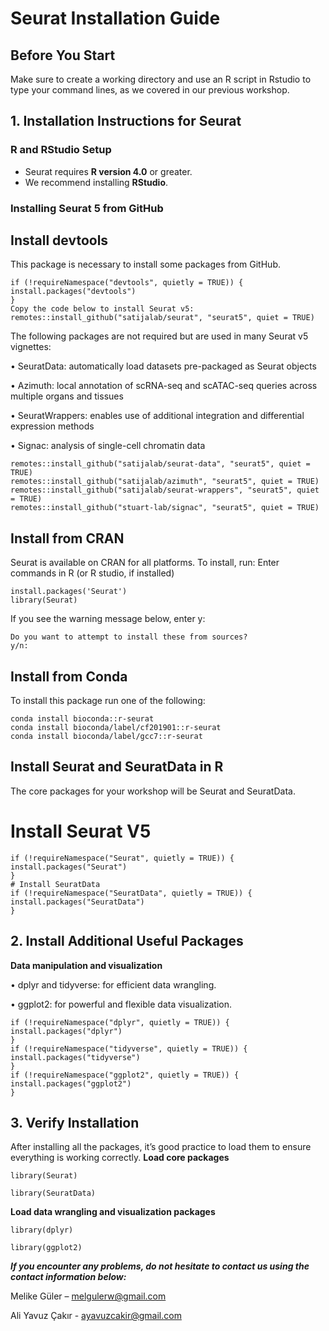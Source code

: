 # Seurat Installation Guide

## Before You Start
Make sure to create a working directory and use an R script in Rstudio to type your command lines, as we covered in our previous workshop.

## 1. Installation Instructions for Seurat

### R and RStudio Setup
- Seurat requires **R version 4.0** or greater.
- We recommend installing **RStudio**.

### Installing Seurat 5 from GitHub

## Install devtools
This package is necessary to install some packages from GitHub.
```
if (!requireNamespace("devtools", quietly = TRUE)) {
install.packages("devtools")
}
Copy the code below to install Seurat v5:
remotes::install_github("satijalab/seurat", "seurat5", quiet = TRUE)
```

The following packages are not required but are used in many Seurat v5 vignettes:

• SeuratData: automatically load datasets pre-packaged as Seurat objects

• Azimuth: local annotation of scRNA-seq and scATAC-seq queries across multiple
organs and tissues

• SeuratWrappers: enables use of additional integration and differential expression
methods

• Signac: analysis of single-cell chromatin data

```
remotes::install_github("satijalab/seurat-data", "seurat5", quiet = TRUE)
remotes::install_github("satijalab/azimuth", "seurat5", quiet = TRUE)
remotes::install_github("satijalab/seurat-wrappers", "seurat5", quiet = TRUE)
remotes::install_github("stuart-lab/signac", "seurat5", quiet = TRUE)
```


## Install from CRAN

Seurat is available on CRAN for all platforms. To install, run:
Enter commands in R (or R studio, if installed)
```
install.packages('Seurat')
library(Seurat)
```
If you see the warning message below, enter y:
```package which is only available in source form, and may need compilation of C/C++/Fortran: 'Seurat'
Do you want to attempt to install these from sources?
y/n:

```
## Install from Conda
To install this package run one of the following:
```
conda install bioconda::r-seurat
conda install bioconda/label/cf201901::r-seurat
conda install bioconda/label/gcc7::r-seurat
```

## Install Seurat and SeuratData in R
The core packages for your workshop will be Seurat and SeuratData.
# Install Seurat V5
```
if (!requireNamespace("Seurat", quietly = TRUE)) {
install.packages("Seurat")
}
# Install SeuratData
if (!requireNamespace("SeuratData", quietly = TRUE)) {
install.packages("SeuratData")
}
```



## 2. Install Additional Useful Packages
**Data manipulation and visualization**

• dplyr and tidyverse: for efficient data wrangling.

• ggplot2: for powerful and flexible data visualization.
```
if (!requireNamespace("dplyr", quietly = TRUE)) {
install.packages("dplyr")
}
if (!requireNamespace("tidyverse", quietly = TRUE)) {
install.packages("tidyverse")
}
if (!requireNamespace("ggplot2", quietly = TRUE)) {
install.packages("ggplot2")
}
```

## 3. Verify Installation
After installing all the packages, it’s good practice to load them to ensure everything is working
correctly.
**Load core packages**

```library(Seurat)```

```library(SeuratData)```

**Load data wrangling and visualization packages**

```library(dplyr)```

```library(ggplot2)```




**_If you encounter any problems, do not hesitate to contact us using the contact information
below:_**



Melike Güler – melgulerw@gmail.com


Ali Yavuz Çakır - ayavuzcakir@gmail.com
